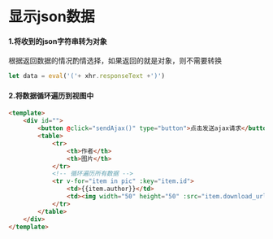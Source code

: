 # 显示json数据

#### 1.将收到的json字符串转为对象

根据返回数据的情况酌情选择，如果返回的就是对象，则不需要转换

```js
let data = eval('('+ xhr.responseText +')')
```

#### 2.将数据循环遍历到视图中

```html
<template>
	<div id="">
		<button @click="sendAjax()" type="button">点击发送ajax请求</button>
		<table>
			<tr>
				<th>作者</th>
				<th>图片</th>
			</tr>
            <!-- 循环遍历所有数据 -->
			<tr v-for="item in pic" :key="item.id">
				<td>{{item.author}}</td>
				<td><img width="50" height="50" :src="item.download_url" ></td>
			</tr>
		</table>
	</div>
</template>
```

